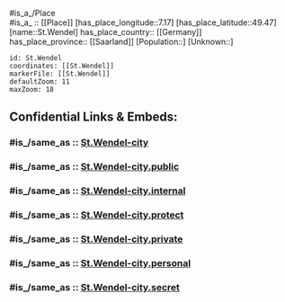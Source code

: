 ﻿---
confidential: public
isDeleted: false
location:
- 49.47
- 7.17
mapmarker: city
mapzoom:
- 7
- 12
SpocWebEntityId: 34498
tags:
- geo/City
type: City
---

#is_a_/Place  
#is_a_ :: [[Place]] 
[has_place_longitude::7.17] 
[has_place_latitude::49.47] 
[name::St.Wendel] 
has_place_country:: [[Germany]]  
has_place_province:: [[Saarland]] 
[Population::] 
[Unknown::] 


```leaflet
id: St.Wendel
coordinates: [[St.Wendel]] 
markerFile: [[St.Wendel]] 
defaultZoom: 11 
maxZoom: 18
```


## Confidential Links & Embeds: 

### #is_/same_as :: [St.Wendel-city](/_Standards/Earth/Continent/Europe/Europe~Central/Germany/Germany~West/Saarland/counties~Saarland/St.Wendel/cities~St.Wendel/St.Wendel-city.md) 

### #is_/same_as :: [St.Wendel-city.public](/_public/Earth/Continent/Europe/Europe~Central/Germany/Germany~West/Saarland/counties~Saarland/St.Wendel/cities~St.Wendel/St.Wendel-city.public.md) 

### #is_/same_as :: [St.Wendel-city.internal](/_internal/Earth/Continent/Europe/Europe~Central/Germany/Germany~West/Saarland/counties~Saarland/St.Wendel/cities~St.Wendel/St.Wendel-city.internal.md) 

### #is_/same_as :: [St.Wendel-city.protect](/_protect/Earth/Continent/Europe/Europe~Central/Germany/Germany~West/Saarland/counties~Saarland/St.Wendel/cities~St.Wendel/St.Wendel-city.protect.md) 

### #is_/same_as :: [St.Wendel-city.private](/_private/Earth/Continent/Europe/Europe~Central/Germany/Germany~West/Saarland/counties~Saarland/St.Wendel/cities~St.Wendel/St.Wendel-city.private.md) 

### #is_/same_as :: [St.Wendel-city.personal](/_personal/Earth/Continent/Europe/Europe~Central/Germany/Germany~West/Saarland/counties~Saarland/St.Wendel/cities~St.Wendel/St.Wendel-city.personal.md) 

### #is_/same_as :: [St.Wendel-city.secret](/_secret/Earth/Continent/Europe/Europe~Central/Germany/Germany~West/Saarland/counties~Saarland/St.Wendel/cities~St.Wendel/St.Wendel-city.secret.md)

